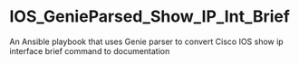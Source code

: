 # IOS_GenieParsed_Show_IP_Int_Brief
An Ansible playbook that uses Genie parser to convert Cisco IOS show ip interface brief command to documentation
